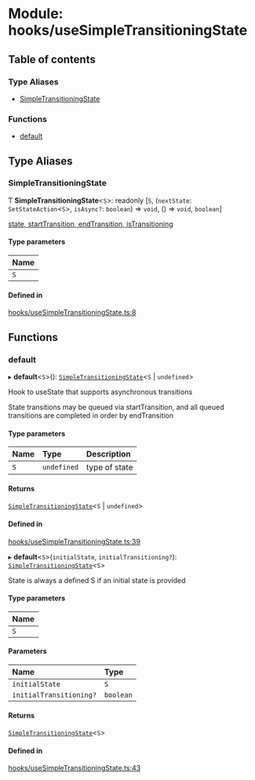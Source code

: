 # Module: hooks/useSimpleTransitioningState

## Table of contents

### Type Aliases

- [SimpleTransitioningState](../wiki/hooks.useSimpleTransitioningState#simpletransitioningstate)

### Functions

- [default](../wiki/hooks.useSimpleTransitioningState#default)

## Type Aliases

### SimpleTransitioningState

Ƭ **SimpleTransitioningState**<`S`\>: readonly [`S`, (`nextState`: `SetStateAction`<`S`\>, `isAsync?`: `boolean`) => `void`, () => `void`, `boolean`]

[state, startTransition, endTransition, isTransitioning]

#### Type parameters

| Name |
| :------ |
| `S` |

#### Defined in

[hooks/useSimpleTransitioningState.ts:8](https://github.com/tristanjohnson849/react-controlled-animations/blob/db11f49/src/hooks/useSimpleTransitioningState.ts#L8)

## Functions

### default

▸ **default**<`S`\>(): [`SimpleTransitioningState`](../wiki/hooks.useSimpleTransitioningState#simpletransitioningstate)<`S` \| `undefined`\>

Hook to useState that supports asynchronous transitions

State transitions may be queued via startTransition, and all queued transitions are completed in order by endTransition

#### Type parameters

| Name | Type | Description |
| :------ | :------ | :------ |
| `S` | `undefined` | type of state |

#### Returns

[`SimpleTransitioningState`](../wiki/hooks.useSimpleTransitioningState#simpletransitioningstate)<`S` \| `undefined`\>

[state, startTransition, endTransition, isTransitioning]: SimpleTransitioningState<S>

#### Defined in

[hooks/useSimpleTransitioningState.ts:39](https://github.com/tristanjohnson849/react-controlled-animations/blob/db11f49/src/hooks/useSimpleTransitioningState.ts#L39)

▸ **default**<`S`\>(`initialState`, `initialTransitioning?`): [`SimpleTransitioningState`](../wiki/hooks.useSimpleTransitioningState#simpletransitioningstate)<`S`\>

State is always a defined S if an initial state is provided

#### Type parameters

| Name |
| :------ |
| `S` |

#### Parameters

| Name | Type |
| :------ | :------ |
| `initialState` | `S` |
| `initialTransitioning?` | `boolean` |

#### Returns

[`SimpleTransitioningState`](../wiki/hooks.useSimpleTransitioningState#simpletransitioningstate)<`S`\>

#### Defined in

[hooks/useSimpleTransitioningState.ts:43](https://github.com/tristanjohnson849/react-controlled-animations/blob/db11f49/src/hooks/useSimpleTransitioningState.ts#L43)
